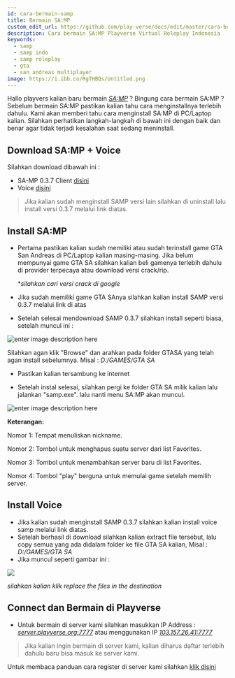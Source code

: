 ```yaml
---
id: cara-bermain-samp
title: Bermain SA:MP
custom_edit_url: https://github.com/play-verse/docs/edit/master/cara-bermain-samp.md
description: Cara bermain SA:MP Playverse Virtual Roleplay Indonesia
keywords:
  - samp
  - samp indo
  - samp roleplay
  - gta
  - san andreas multiplayer
image: https://i.ibb.co/RgTHBQs/Untitled.png
---
```


Hallo playvers kalian baru bermain [*SA:MP*](https://www.sa-mp.com/) ? Bingung cara bermain SA:MP ? Sebelum bermain SA:MP pastikan kalian tahu cara menginstallnya terlebih dahulu. Kami akan memberi tahu cara menginstall SA:MP di PC/Laptop kalian. Silahkan perhatikan langkah-langkah di bawah ini dengan baik dan benar agar tidak terjadi kesalahan saat sedang meninstall.

## Download SA:MP + Voice
Silahkan download dibawah ini :

 - SA-MP 0.3.7 Client [disini](https://drive.google.com/file/d/1Q-BypJuFQ70M_JdZeH6EEGzfNLxfI7dU/view?usp=sharing)
 - Voice [disini](https://forum.playverse.org/attachment.php?aid=2)

> Jika kalian sudah menginstall SAMP versi lain silahkan di uninstall lalu install versi 0.3.7 melalui link diatas.


## Install SA:MP  

- Pertama pastikan kalian sudah memiliki atau sudah terinstall game GTA San Andreas di PC/Laptop kalian masing-masing. Jika belum mempunyai game GTA SA silahkan kalian beli gamenya terlebih dahulu di provider terpecaya atau download versi crack/rip.

	**silahkan cari versi crack di google*

- Jika sudah memiliki game GTA SAnya silahkan kalian install SAMP versi 0.3.7 melalui link di atas

- Setelah selesai mendownload SAMP 0.3.7 silahkan install seperti biasa, setelah muncul ini :

![enter image description here](https://steamuserimages-a.akamaihd.net/ugc/958603887339474389/EB6C84B8590DA5FA9263F7EBDF5AAEF7D4C7FC10/)

Silahkan agan klik "Browse" dan arahkan pada folder GTASA yang telah agan install sebelumnya. Misal : *D:/GAMES/GTA SA*

- Pastikan kalian tersambung ke internet

- Setelah instal selesai, silahkan pergi ke folder GTA SA milik kalian lalu jalankan "samp.exe". lalu nanti menu SA:MP akan muncul.

![enter image description here](https://i.ibb.co/RgTHBQs/Untitled.png)

**Keterangan:**

Nomor 1: Tempat menuliskan nickname.

Nomor 2: Tombol untuk menghapus suatu server dari list Favorites.

Nomor 3: Tombol untuk menambahkan server baru di list Favorites.

Nomor 4: Tombol "play" berguna untuk memulai game setelah memilih server.

## Install Voice

 - Jika kalian sudah menginstall SAMP 0.3.7 silahkan kalian install voice samp melalui link diatas.
 - Setelah berhasil di download silahkan kalian extract file tersebut, lalu copy semua yang ada didalam folder ke file GTA SA kalian, Misal : *D:/GAMES/GTA SA*
 - Jika muncul seperti gambar ini :

![ ](https://i.ibb.co/FHd64Tq/voice.png)

*silahkan kalian klik replace the files in the destination*

## Connect dan Bermain di Playverse

- Untuk bermain di server kami silahkan masukkan IP Address : [*server.playverse.org:7777*](samp://server.playverse.org:7777) atau menggunakan IP [*103.157.26.41:7777*](samp://103.157.26.41:7777)


> Jika kalian ingin bermain di server kami, kalian diharus daftar terlebih dahulu baru bisa masuk ke server kami.


Untuk membaca panduan cara register di server kami silahkan [klik disini](https://wiki.playverse.org/docs/cara-daftar-akun)


